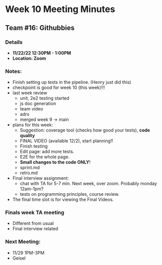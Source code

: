 # Week 10 Meeting Minutes
## Team #16: Githubbies
### Details 
- **11/22/22 12:30PM - 1:00PM**
- **Location: Zoom**

### Notes:
  - Finish setting up tests in the pipeline. (Henry just did this)
  - checkpoint is good for week 10 (this week)!!!
  - last week review
    - unit, 2e2 testing started
    - js doc generation
    - team video
    - adrs
    - merged week 9 -> main
  - plans for this week:
     - Suggestion: coverage tool (checks how good your tests), **code quality**
     - FINAL VIDEO (available 12/2), start planning!!
     - Finish testing
     - Edit page: add more tests.
     - E2E for the whole page.
     - **Small changes to the code ONLY**!
     - sprint.md
     - retro.md
  - Final interview assignment: 
     - chat with TA for 5-7 min. Next week, over zoom. Probably monday 12am-1pm?
     - tests on programming principles, course review.
  - The final time slot is for viewing the Final Videos.

### Finals week TA meeting
  - Different from usual  
  - Final interview related

### Next Meeting:
  - 11/29 1PM-3PM
  - Geisel

